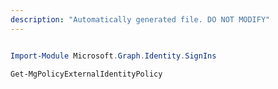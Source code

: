 ```yaml
---
description: "Automatically generated file. DO NOT MODIFY"
---
```


```powershell

Import-Module Microsoft.Graph.Identity.SignIns

Get-MgPolicyExternalIdentityPolicy

```
